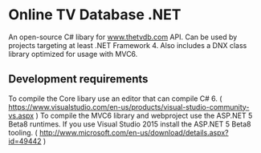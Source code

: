 # Online TV Database .NET

An open-source C# libary for www.thetvdb.com API. Can be used by projects targeting at least .NET Framework 4. Also includes a DNX class library optimized for usage with MVC6.

## Development requirements

To compile the Core libary use an editor that can compile C# 6. ( https://www.visualstudio.com/en-us/products/visual-studio-community-vs.aspx )
To compile the MVC6 library and webproject use the ASP.NET 5 Beta8 runtimes. If you use Visual Studio 2015 install the ASP.NET 5 Beta8 tooling. ( http://www.microsoft.com/en-us/download/details.aspx?id=49442 )